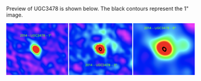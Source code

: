 Preview of UGC3478 is shown below. The black contours represent the 1" image. 

![UGC3478](UGC3478.png "UGC3478")


